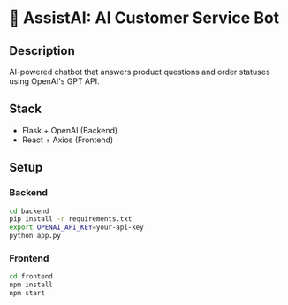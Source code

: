 
# 💬 AssistAI: AI Customer Service Bot

## Description
AI-powered chatbot that answers product questions and order statuses using OpenAI's GPT API.

## Stack
- Flask + OpenAI (Backend)
- React + Axios (Frontend)

## Setup

### Backend
```bash
cd backend
pip install -r requirements.txt
export OPENAI_API_KEY=your-api-key
python app.py
```

### Frontend
```bash
cd frontend
npm install
npm start
```
